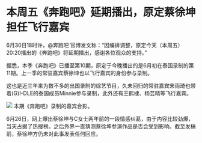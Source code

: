 

# 本周五《奔跑吧》延期播出，原定蔡徐坤担任飞行嘉宾

6月30日18时许，@奔跑吧 官博发文称：“因编排调整，原定今天（本周五）20:20播出的《奔跑吧》将延期播出，感谢各位观众的支持。”

据悉，本季《奔跑吧》已播至第10期，原定于今晚播出的是6月初在泰国录制的第11期。上一季的常驻嘉宾蔡徐坤也以飞行嘉宾的身份参与录制。

这也是近三年来为数不多的出国录制的综艺节目，久未回归的常驻嘉宾宋雨琦也带着(G)I-DLE的泰国成员Minnie参与录制，此外还有王鹤棣、杨芸晴等飞行嘉宾。

![](https://inews.gtimg.com/newsapp_bt/0/15810610870/1000)
本期《奔跑吧》录制的嘉宾合影。

6月26日，网上爆出蔡徐坤与C女士两年前的一段情感纠葛，由于内容比较劲爆，当天占据了热搜榜。之后外界一直猜测蔡徐坤参演作品是否会受到影响。截至发稿前，蔡徐坤方仍未对此事发表任何回应。

